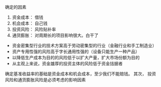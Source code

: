 确定的因素

1. 资金成本： 借钱
2. 机会成本： 自己钱
3. 投资风险： 风险贴补率
4. 通货膨胀： 对周期长的项目影响很大。白干了

- 资金密集型行业的技术方案高于劳动密集型的行业（金融行业和手工制造业）
- 资产专用性强的风险高于字长通用性强的（设备只能生产一种产品）
- 以降低生产成本为目的的风险低于以扩大产量，扩大市场份额为目的
- 从主观上来说，资金雄厚的投资主体的风险低于资金拮据者


确定基准收益率的基础是资金成本和机会成本，至少我们不能赔钱。
其次，
投资风险和通货膨胀风险是必须考虑的影响因素